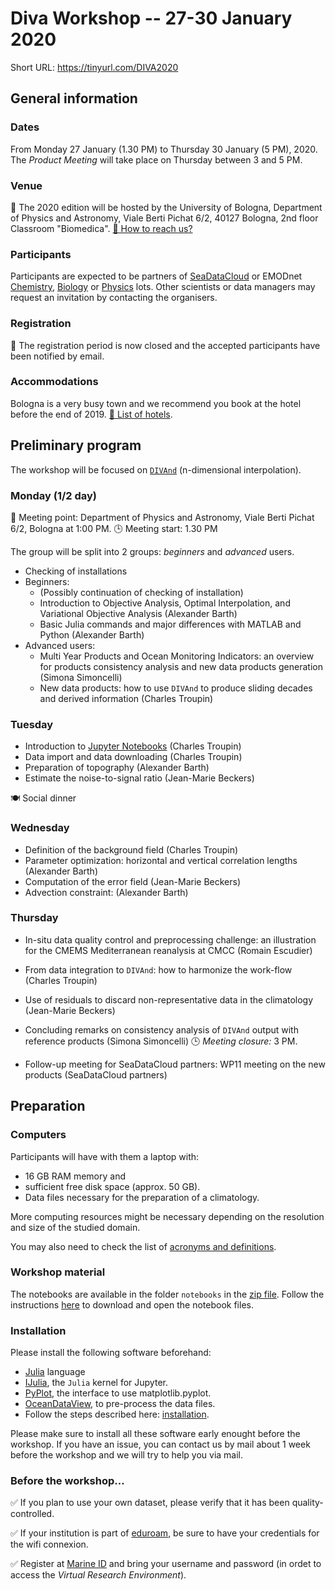 <head>
  <link rel="stylesheet" href="https://cdnjs.cloudflare.com/ajax/libs/font-awesome/4.7.0/css/font-awesome.min.css">
  <link rel="stylesheet" href="../assets/css/academicons.css">
</head>

# Diva Workshop -- 27-30 January 2020

Short URL: https://tinyurl.com/DIVA2020
## General information

### Dates

<i class="fa fa-calendar-check-o" aria-hidden="true"></i> From Monday 27 January (1.30 PM) to Thursday 30 January (5 PM), 2020.
The *Product Meeting* will take place on Thursday between 3 and 5 PM.

### Venue

📍 The 2020 edition will be hosted by the University of Bologna, Department of Physics and Astronomy, Viale Berti Pichat 6/2, 40127 Bologna, 2nd floor Classroom "Biomedica".
[🔗 How to reach us?](../assets/pdf/How-to-reach-us.pdf)

### Participants

Participants are expected to be partners of [SeaDataCloud](https://www.seadatanet.org/) or EMODnet [Chemistry](http://www.emodnet-chemistry.eu/), [Biology](http://www.emodnet-biology.eu/) or [Physics](https://www.emodnet-physics.eu/) lots. Other scientists or data managers may request an invitation by contacting the organisers.

### Registration

📧 The registration period is now closed and the accepted participants have been notified by email.

### Accommodations

<i class="fa fa-bed" aria-hidden="true"></i> Bologna is a very busy town and we recommend you book at the hotel before the end of 2019.
[🔗 List of hotels](../assets/pdf/HOTELS-IN-BOLOGNA.pdf).

## Preliminary program

The workshop will be focused on [`DIVAnd`](https://github.com/gher-ulg/DIVAnd.jl) (n-dimensional interpolation).

### Monday (1/2 day)

📍 Meeting point: Department of Physics and Astronomy, Viale Berti Pichat 6/2, Bologna at 1:00 PM.
🕒 Meeting start: 1.30 PM

The group will be split into 2 groups: *beginners* and *advanced* users.

* Checking of installations
* Beginners:
    * (Possibly continuation of checking of installation)
    * Introduction to Objective Analysis, Optimal Interpolation, and Variational Objective Analysis (Alexander Barth)
    * Basic Julia commands and major differences with MATLAB and Python (Alexander Barth)
* Advanced users:
    * Multi Year Products and Ocean Monitoring Indicators: an overview for products consistency analysis and new data products generation (Simona Simoncelli)
    * New data products: how to use `DIVAnd` to produce sliding decades and derived information (Charles Troupin)


### Tuesday
* Introduction to [Jupyter Notebooks](https://jupyter.org/) (Charles Troupin)
* Data import and data downloading (Charles Troupin)
* Preparation of topography (Alexander Barth)
* Estimate the noise-to-signal ratio (Jean-Marie Beckers)

🍽️ Social dinner

### Wednesday

* Definition of the background field (Charles Troupin)
* Parameter optimization: horizontal and vertical correlation lengths (Alexander Barth)
* Computation of the error field (Jean-Marie Beckers)
* Advection constraint: (Alexander Barth)

### Thursday

* In-situ data quality control and preprocessing challenge: an illustration for the CMEMS Mediterranean reanalysis at CMCC (Romain Escudier)
* From data integration to `DIVAnd`: how to harmonize the work-flow (Charles Troupin)
* Use of residuals to discard non-representative data in the climatology (Jean-Marie Beckers)
* Concluding remarks on consistency analysis of `DIVAnd` output with reference products (Simona Simoncelli)
🕒 *Meeting closure:* 3 PM.

* Follow-up meeting for SeaDataCloud partners: WP11 meeting on the new products (SeaDataCloud partners)

## Preparation

### Computers

Participants will have with them a laptop with:
* 16 GB RAM memory and
* sufficient free disk space (approx. 50 GB).
* Data files necessary for the preparation of a climatology.

More computing resources might be necessary depending on the resolution and size of the studied domain.

You may also need to check the list of [acronyms and definitions](../acronyms.md).

### Workshop material

The notebooks are available in the folder `notebooks` in the [zip file](https://github.com/gher-ulg/Diva-Workshops/archive/master.zip).
Follow the instructions [here](https://github.com/gher-ulg/Diva-Workshops/tree/master/notebooks#how-to-download-ipynb-files-from-github) to download and open the notebook files.

### Installation

Please install the following software beforehand:

* [Julia](https://julialang.org/downloads/) language
* [IJulia](https://github.com/JuliaLang/IJulia.jl), the `Julia` kernel for Jupyter.
* [PyPlot](https://github.com/JuliaPy/PyPlot.jl), the interface to use matplotlib.pyplot.
* [OceanDataView](https://odv.awi.de/), to pre-process the data files.
* Follow the steps described here: [installation](../installation.md).

Please make sure to install all these software early enought before the workshop. If you have an issue, you can contact us by mail about 1 week before the workshop and we will try to help you via mail.

### Before the workshop...

✅ If you plan to use your own dataset, please verify that it has been quality-controlled.

✅ If your institution is part of [eduroam](https://www.eduroam.org/), be sure to have your credentials for the wifi connexion.

✅ Register at [Marine ID](https://www.marine-id.org/) and bring your username and password
(in ordet to access the *Virtual Research Environment*).
